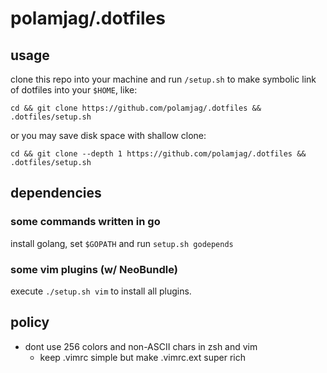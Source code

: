 # polamjag/.dotfiles

## usage

clone this repo into your machine and run `/setup.sh` to make symbolic link of dotfiles into your `$HOME`, like:

```
cd && git clone https://github.com/polamjag/.dotfiles && .dotfiles/setup.sh
```

or you may save disk space with shallow clone:

```
cd && git clone --depth 1 https://github.com/polamjag/.dotfiles && .dotfiles/setup.sh
```

## dependencies

### some commands written in go

install golang, set `$GOPATH` and run `setup.sh godepends`

### some vim plugins (w/ NeoBundle)

execute `./setup.sh vim` to install all plugins.

## policy

- dont use 256 colors and non-ASCII chars in zsh and vim
  - keep .vimrc simple but make .vimrc.ext super rich

